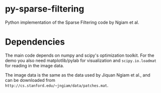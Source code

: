 py-sparse-filtering
===================

Python implementation of the Sparse Filtering code by Ngiam et al.

Dependencies
============

The main code depends on numpy and scipy's optimization toolkit. For
the demo you also need matplotlib/pylab for visualization and `scipy.io.loadmat`
for reading in the image data.

The image data is the same as the data used by Jiquan Ngiam et al., and can be
downloaded from `http://cs.stanford.edu/~jngiam/data/patches.mat`.


